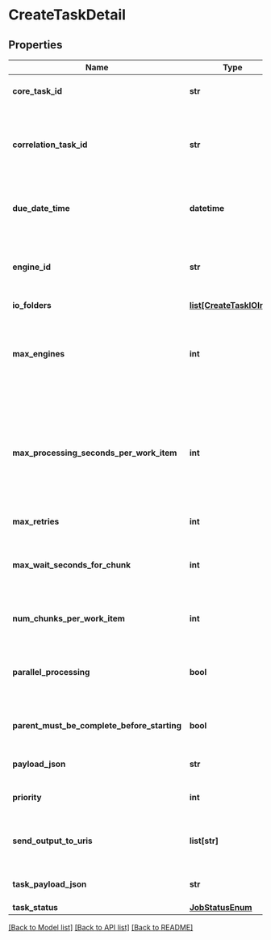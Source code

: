# CreateTaskDetail

## Properties
Name | Type | Description | Notes
------------ | ------------- | ------------- | -------------
**core_task_id** | **str** | This is the core task id associated with this job | [optional] 
**correlation_task_id** | **str** | Correlation Task Id.  On create, this will be used instead of internalTaskId or coreTaskId on routes | [optional] 
**due_date_time** | **datetime** | This is the time the task is due to be complete.  This is used by edge to set the priorities. | [optional] 
**engine_id** | **str** | The engineId to use.  If the engine is not available on edge, this will return an exception | 
**io_folders** | [**list[CreateTaskIOInfo]**](CreateTaskIOInfo.md) |  | [optional] 
**max_engines** | **int** | The maximum number of engine instances to run against this task.  Defaults to 1 if parallelProcessing is false, or 2 otherwise. | [optional] 
**max_processing_seconds_per_work_item** | **int** | The maximum number of seconds a work item can take.  If an engine instance is processing a chunk, engine toolkit will wait till the chunk is complete. | [optional] 
**max_retries** | **int** | This is the max retries for the task | [optional] 
**max_wait_seconds_for_chunk** | **int** | The maximum number of seconds to wait for a new chunk before completing. | [optional] 
**num_chunks_per_work_item** | **int** | The maximum number of chunks to process per work item | [optional] 
**parallel_processing** | **bool** | If true, multiple engine instances can process this task in parallel.  If false, maxEngines will be 1. | [optional] 
**parent_must_be_complete_before_starting** | **bool** | If true, this task won&#39;t start until the parent is complete | [optional] 
**payload_json** | **str** | This is the payload encoded as a JSON string | [optional] 
**priority** | **int** | The priority for the task. Default is 0. | [optional] [default to 0]
**send_output_to_uris** | **list[str]** | A list of URIs to send processed chunks when the engine completes them. | [optional] 
**task_payload_json** | **str** | This is the taskPayload as a JSON string | [optional] 
**task_status** | [**JobStatusEnum**](JobStatusEnum.md) |  | [optional] 

[[Back to Model list]](../README.md#documentation-for-models) [[Back to API list]](../README.md#documentation-for-api-endpoints) [[Back to README]](../README.md)


